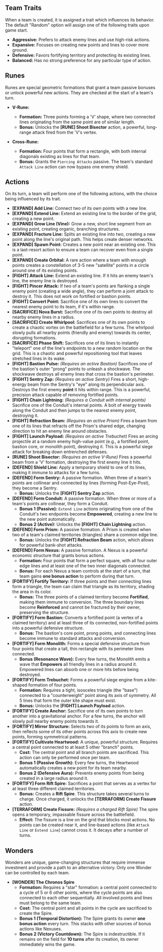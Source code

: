 ## Team Traits
When a team is created, it is assigned a trait which influences its behavior. The default "Random" option will assign one of the following traits upon game start.

*   **Aggressive:** Prefers to attack enemy lines and use high-risk actions.
*   **Expansive:** Focuses on creating new points and lines to cover more ground.
*   **Defensive:** Favors fortifying territory and protecting its existing lines.
*   **Balanced:** Has no strong preference for any particular type of action.

## Runes
Runes are special geometric formations that grant a team passive bonuses or unlock powerful new actions. They are checked at the start of a team's turn.

*   **V-Rune:**
    *   **Formation:** Three points forming a 'V' shape, where two connected lines originating from the same point are of similar length.
    *   **Bonus:** Unlocks the **[RUNE] Shoot Bisector** action, a powerful, long-range attack fired from the 'V's vertex.

*   **Cross-Rune:**
    *   **Formation:** Four points that form a rectangle, with both internal diagonals existing as lines for that team.
    *   **Bonus:** Grants the `Piercing Attacks` passive. The team's standard `Attack Line` action can now bypass one enemy shield.

## Actions
On its turn, a team will perform one of the following actions, with the choice being influenced by its trait.

*   **[EXPAND] Add Line:** Connect two of its own points with a new line.
*   **[EXPAND] Extend Line:** Extend an existing line to the border of the grid, creating a new point.
*   **[EXPAND] Grow Line (Vine):** Grow a new, short line segment from an existing point, creating organic, branching structures.
*   **[EXPAND] Fracture Line:** Splits an existing line into two, creating a new point along the line's original path. This helps create denser networks.
*   **[EXPAND] Spawn Point:** Creates a new point near an existing one. This is a last-resort action to ensure a team can recover even from a single point.
*   **[EXPAND] Create Orbital:** A rare action where a team with enough points creates a constellation of 3-5 new "satellite" points in a circle around one of its existing points.
*   **[FIGHT] Attack Line:** Extend an existing line. If it hits an enemy team's line, the enemy line is destroyed.
*   **[FIGHT] Pincer Attack:** If two of a team's points are flanking a single enemy point (creating a wide angle), they can perform a joint attack to destroy it. This does not work on fortified or bastion points.
*   **[FIGHT] Convert Point:** Sacrifice one of its own lines to convert the nearest enemy point to its team, if it's within range.
*   **[SACRIFICE] Nova Burst:** Sacrifice one of its own points to destroy all nearby enemy lines in a radius.
*   **[SACRIFICE] Create Whirlpool:** Sacrifices one of its own points to create a chaotic vortex on the battlefield for a few turns. The whirlpool slowly pulls all nearby points (friendly and enemy) towards its center, disrupting formations.
*   **[SACRIFICE] Phase Shift:** Sacrifices one of its lines to instantly "teleport" one of the line's endpoints to a new random location on the grid. This is a chaotic and powerful repositioning tool that leaves stretched lines in its wake.
*   **[FIGHT] Bastion Pulse:** _(Requires an active Bastion)_ Sacrifices one of the bastion's outer "prong" points to unleash a shockwave. The shockwave destroys all enemy lines that cross the bastion's perimeter.
*   **[FIGHT] Sentry Zap:** _(Requires an active Sentry)_ Fires a short, high-energy beam from the Sentry's "eye" along its perpendicular axis. Destroys the first enemy **point** it hits within range. This is a powerful, precision attack capable of removing fortified points.
*   **[FIGHT] Chain Lightning:** _(Requires a Conduit with internal points)_ Sacrifice one of the Conduit's internal points. A bolt of energy travels along the Conduit and then jumps to the nearest enemy point, destroying it.
*   **[FIGHT] Refraction Beam:** _(Requires an active Prism)_ Fires a beam from one of its lines that refracts off the Prism's shared edge, changing direction to hit an enemy line around obstacles.
*   **[FIGHT] Launch Payload:** _(Requires an active Trebuchet)_ Fires an arcing projectile at a random enemy high-value point (e.g., a fortified point, bastion core, or monolith point), destroying it. This is a powerful siege attack for breaking down entrenched defenses.
*   **[RUNE] Shoot Bisector:** _(Requires an active V-Rune)_ Fires a powerful beam from a 'V' formation, destroying the first enemy line it hits.
*   **[DEFEND] Shield Line:** Apply a temporary shield to one of its lines, making it immune to attacks for a few turns.
*   **[DEFEND] Form Sentry:** A passive formation. When three of a team's points are collinear and connected by lines (forming Post-Eye-Post), they become a Sentry.
    *   **Bonus:** Unlocks the **[FIGHT] Sentry Zap** action.
*   **[DEFEND] Form Conduit:** A passive formation. When three or more of a team's points are collinear, they form a Conduit.
    *   **Bonus 1 (Passive):** `Extend Line` actions originating from one of the Conduit's two endpoints become **Empowered**, creating a new line to the new point automatically.
    *   **Bonus 2 (Active):** Unlocks the **[FIGHT] Chain Lightning** action.
*   **[DEFEND] Form Prism:** A passive formation. A Prism is created when two of a team's claimed territories (triangles) share a common edge line.
    *   **Bonus:** Unlocks the **[FIGHT] Refraction Beam** action, which allows for powerful bank-shot attacks.
*   **[DEFEND] Form Nexus:** A passive formation. A Nexus is a powerful economic structure that grants bonus actions.
    *   **Formation:** Four points that form a perfect square, with all four outer edge lines and at least one of the two inner diagonals connected.
    *   **Bonus:** For each Nexus a team controls at the start of a turn, that team gains **one bonus action** to perform during that turn.
*   **[FORTIFY] Fortify Territory:** If three points and their connecting lines form a triangle, the team can claim that triangle as its territory, shading the area in its color.
    *   **Bonus:** The three points of a claimed territory become **Fortified**, making them immune to conversion. The three boundary lines become **Reinforced** and cannot be fractured by their owner, preserving the structure.
*   **[FORTIFY] Form Bastion:** Converts a fortified point (a vertex of a claimed territory) and at least three of its connected, non-fortified points into a powerful defensive structure.
    *   **Bonus:** The bastion's core point, prong points, and connecting lines become immune to standard attacks and conversion.
*   **[FORTIFY] Form Monolith:** Forms a special defensive structure from four points that create a tall, thin rectangle with its perimeter lines connected.
    *   **Bonus (Resonance Wave):** Every few turns, the Monolith emits a wave that **Empowers** all friendly lines in a radius around it. Empowered lines can absorb one or more hits before being destroyed.
*   **[FORTIFY] Form Trebuchet:** Forms a powerful siege engine from a kite-shaped formation of four points.
    *   **Formation:** Requires a tight, isosceles triangle (the "base") connected to a "counterweight" point along its axis of symmetry. All 5 lines that form the outer kite shape must exist.
    *   **Bonus:** Unlocks the **[FIGHT] Launch Payload** action.
*   **[FORTIFY] Create Anchor:** Sacrifice one of its own points to turn another into a gravitational anchor. For a few turns, the anchor will slowly pull nearby enemy points towards it.
*   **[FORTIFY] Mirror Structure:** Selects two of its points to form an axis, then reflects some of its other points across this axis to create new points, forming symmetrical patterns.
*   **[FORTIFY] Cultivate Heartwood:** A unique, powerful structure. Requires a central point connected to at least 5 other "branch" points.
    *   **Cost:** The central point and all branch points are sacrificed. This action can only be performed once per team.
    *   **Bonus 1 (Passive Growth):** Every few turns, the Heartwood automatically creates a new point for its team nearby.
    *   **Bonus 2 (Defensive Aura):** Prevents enemy points from being created in a large radius around it.
*   **[FORTIFY] Form Rift Spire:** Sacrifices a point that serves as a vertex for at least three different claimed territories.
    *   **Bonus:** Creates a **Rift Spire**. This structure takes several turns to charge. Once charged, it unlocks the **[TERRAFORM] Create Fissure** action.
*   **[TERRAFORM] Create Fissure:** _(Requires a charged Rift Spire)_ The spire opens a temporary, impassable fissure across the battlefield.
    *   **Effect:** The fissure is a line on the grid that blocks most actions. No points can be created near it, and line-based actions (like `Attack Line` or `Extend Line`) cannot cross it. It decays after a number of turns.

## Wonders
Wonders are unique, game-changing structures that require immense investment and provide a path to an alternative victory. Only one Wonder can be controlled by each team.

*   **[WONDER] The Chronos Spire**
    *   **Formation:** Requires a "star" formation: a central point connected to a cycle of 5 or 6 other points, where the cycle points are also connected to each other sequentially. All involved points and lines must belong to the same team.
    *   **Cost:** The central point and all points in the cycle are sacrificed to create the Spire.
    *   **Bonus 1 (Temporal Distortion):** The Spire grants its owner **one bonus action** every turn. This stacks with other sources of bonus actions like Nexuses.
    *   **Bonus 2 (Victory Countdown):** The Spire is indestructible. If it remains on the field for **10 turns** after its creation, its owner immediately wins the game.
